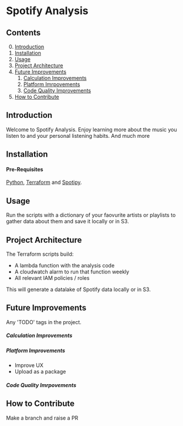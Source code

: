 # Spotify Analysis

## Contents
0. [Introduction](#introduction)
1. [Installation](#installation) 
2. [Usage](#usage)
3. [Project Architecture](#projectarchitecture)
4. [Future Improvements](#futureimprovements)
    1. [Calculation Improvements](#calculationimprovements)
    2. [Platform Imrpovements](#platformimprovements)
    3. [Code Quality Improvements](#codequalityimprovements)
5. [How to Contribute](#howtocontribute)

<a name="introduction"></a>
## Introduction 

Welcome to Spotify Analysis. 
Enjoy learning more about the music you listen to and your personal listening habits.
And much more

<a name="installation"></a>
## Installation 

#### Pre-Requisites
[Python](https://www.python.org/downloads/), [Terraform](https://www.terraform.io/downloads.html) and [Spotipy](https://spotipy.readthedocs.io/en/2.13.0/).


<a name="usage"></a>
## Usage 
Run the scripts with a dictionary of your faovurite artists or playlists to gather data about them and save it locally or in S3.

<a name="projectarchitecture"></a>
## Project Architecture 
The Terraform scripts build:
- A lambda function with the analysis code
- A cloudwatch alarm to run that function weekly
- All relevant IAM policies / roles

This will generate a datalake of Spotify data locally or in S3.

<a name="futureimprovements"></a>
## Future Improvements

Any 'TODO' tags in the project.

<a name="calculationimprovements"></a>
##### Calculation Improvements

<a name="platformimprovements"></a>
##### Platform Improvements
- Improve UX
- Upload as a package

<a name="codequalityimprovements"></a>
##### Code Quality Imrpovements

<a name="howtocontribute"></a>
## How to Contribute 
Make a branch and raise a PR
